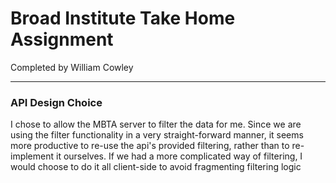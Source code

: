 # Broad Institute Take Home Assignment

Completed by William Cowley

---

### API Design Choice

I chose to allow the MBTA server to filter the data for me. Since we are using the filter functionality in a very straight-forward manner, it seems more productive to re-use the api's provided filtering, 
rather than to re-implement it ourselves. If we had a more complicated way of filtering, I would choose to do it all client-side to avoid fragmenting filtering logic

